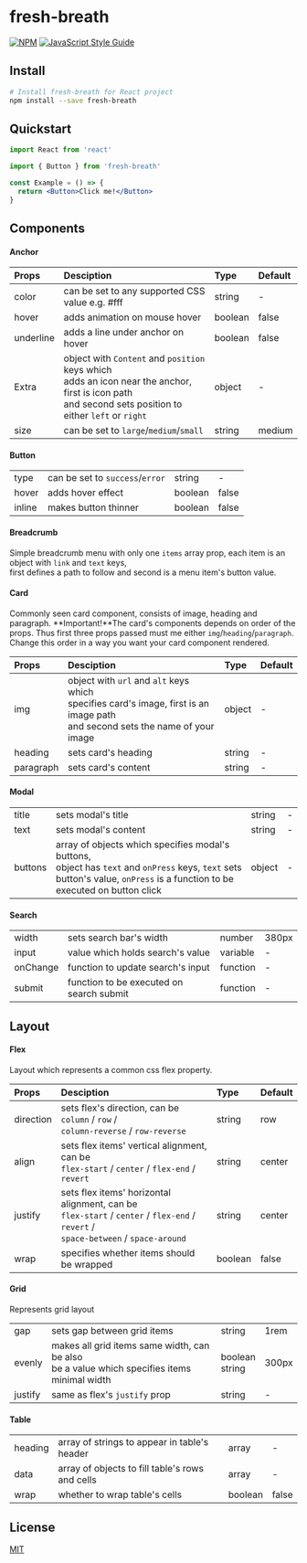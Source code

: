 # fresh-breath

>

[![NPM](https://img.shields.io/npm/v/fresh-breath.svg)](https://www.npmjs.com/package/fresh-breath) [![JavaScript Style Guide](https://img.shields.io/badge/code_style-standard-brightgreen.svg)](https://standardjs.com)

## Install

```bash
# Install fresh-breath for React project
npm install --save fresh-breath
```

## Quickstart

```jsx
import React from 'react'

import { Button } from 'fresh-breath'

const Example = () => {
  return <Button>Click me!</Button>
}
```

## Components

#### Anchor

| Props     | Desciption                                            | Type    | Default |
| :-------- | :---------------------------------------------------- | :------ | :------ |
| color | can be set to any supported CSS value e.g. #fff | string  | - |   
| hover | adds animation on mouse hover | boolean | false |   
| underline | adds a line under anchor on hover | boolean | false |   
| Extra | object with `Content` and `position` keys which<br>adds an icon near the anchor, first is icon path<br>and second sets position to either `left` or `right` | object | - |  
| size | can be set to `large`/`medium`/`small` | string | medium |     

#### Button

| | | | |
| :----- | :------------------------------ | :----- | :------ | 
| type   | can be set to `success`/`error` | string | -       |   
| hover  | adds hover effect | boolean | false |   
| inline | makes button thinner | boolean | false |    
  
#### Breadcrumb
   
Simple breadcrumb menu with only one `items` array prop, each item is an object with ``link`` and ``text`` keys,<br />first defines a  path to follow and second is a menu item's button value.  

#### Card

Commonly seen card component, consists of image, heading and paragraph.  **Important!**The card's components depends on order of the props. Thus first three props passed must me either `img`/`heading`/`paragraph`.  Change this order in a way you want your card component rendered.

| Props      | Desciption                                        | Type | Default |
| :--------- | :------------------------------------------------ | :--- | :------ |  
| img | object with `url` and `alt` keys which<br>specifies card's image, first is an image path<br>and second sets the name of your  image | object | - |    
| heading | sets card's heading | string | - |   
| paragraph | sets card's content | string | - |  

#### Modal

| | | | |
| :------ | :------------------------------------------------ | :----- | :------ |  
| title   | sets modal's title                                | string | -       |
| text | sets modal's content | string | - | 
| buttons | array of objects which specifies modal's buttons,<br>object has `text` and `onPress` keys, `text` sets<br>button's value, `onPress` is a function to be<br>executed on button click | object | - |  

#### Search

| | | | | 
| :-------- | :--------------------------------------- | :----- | :------ |  
| width     | sets search bar's width                  | number | 380px   | 
| input | value which holds search's value | variable | - |  
| onChange | function to update search's input | function | - |  
| submit | function to be executed on search submit | function | - | 

## Layout

#### Flex

Layout which represents a common css flex property.

| Props      | Desciption                          | Type | Default |
| :--------- | :---------------------------------- | :--- | :------ | 
| direction  | sets flex's direction, can be `column` / `row` /<br>`column-reverse` / `row-reverse` | string | row |
| align      | sets flex items' vertical alignment, can be<br>`flex-start` / `center` / `flex-end` / `revert` | string | center |
| justify    | sets flex items' horizontal alignment, can be<br>`flex-start` / `center` / `flex-end` / `revert` /<br>`space-between` / `space-around` | string | center |
| wrap       | specifies whether items should be wrapped | boolean | false |

#### Grid

Represents grid layout

| | | | |
| :--------- | :---------------------------------- | :----- | :------ | 
| gap        | sets gap between grid items         | string | 1rem |
| evenly      | makes all grid items same width, can be also<br>be a value which specifies items minimal width | boolean<br>string  | 300px |  
| justify    | same as flex's `justify` prop       | string | - |

#### Table

| | | | |
| :--------- | :---------------------------------------------- | :------ | :------ | 
| heading    | array of strings to appear in table's header    | array   | - |
| data       | array of objects to fill table's rows and cells | array   | - |
| wrap       | whether to wrap table's cells                   | boolean | false |

## License

[MIT](https://en.wikipedia.org/wiki/MIT_License)

